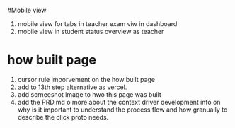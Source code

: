 #Mobile view
1. mobile view for tabs in teacher exam viw in dashboard
2. mobile view in student status overview as teacher

# how  built page
1. cursor rule imporvement on the how built page
2. add to 13th step alternative as vercel.
3. add scrneeshot image to hwo this page was built
4. add the PRD.md o more about the context driver development info on why is it important to understand the process flow and how granually to describe the click proto needs.
